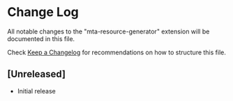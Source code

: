 # Change Log

All notable changes to the "mta-resource-generator" extension will be documented in this file.

Check [Keep a Changelog](http://keepachangelog.com/) for recommendations on how to structure this file.

## [Unreleased]

- Initial release